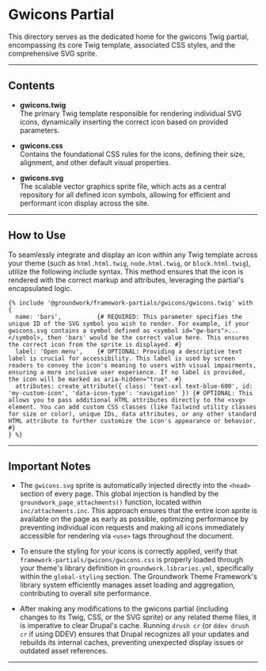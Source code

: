# Gwicons Partial

This directory serves as the dedicated home for the gwicons Twig partial, encompassing its core Twig template, associated CSS styles, and the comprehensive SVG sprite.

---

## Contents

- **gwicons.twig**  
  The primary Twig template responsible for rendering individual SVG icons, dynamically inserting the correct icon based on provided parameters.

- **gwicons.css**  
  Contains the foundational CSS rules for the icons, defining their size, alignment, and other default visual properties.

- **gwicons.svg**  
  The scalable vector graphics sprite file, which acts as a central repository for all defined icon symbols, allowing for efficient and performant icon display across the site.

---

## How to Use

To seamlessly integrate and display an icon within any Twig template across your theme (such as `html.html.twig`, `node.html.twig`, or `block.html.twig`), utilize the following include syntax. This method ensures that the icon is rendered with the correct markup and attributes, leveraging the partial's encapsulated logic.

```twig
{% include '@groundwork/framework-partials/gwicons/gwicons.twig' with {
  name: 'bars',          {# REQUIRED: This parameter specifies the unique ID of the SVG symbol you wish to render. For example, if your gwicons.svg contains a symbol defined as <symbol id="gw-bars">...</symbol>, then 'bars' would be the correct value here. This ensures the correct icon from the sprite is displayed. #}
  label: 'Open menu',    {# OPTIONAL: Providing a descriptive text label is crucial for accessibility. This label is used by screen readers to convey the icon's meaning to users with visual impairments, ensuring a more inclusive user experience. If no label is provided, the icon will be marked as aria-hidden="true". #}
  attributes: create_attribute({ class: 'text-xxl text-blue-600', id: 'my-custom-icon', 'data-icon-type': 'navigation' }) {# OPTIONAL: This allows you to pass additional HTML attributes directly to the <svg> element. You can add custom CSS classes (like Tailwind utility classes for size or color), unique IDs, data attributes, or any other standard HTML attribute to further customize the icon's appearance or behavior. #}
} %}
```

---

## Important Notes

- The `gwicons.svg` sprite is automatically injected directly into the `<head>` section of every page. This global injection is handled by the `groundwork_page_attachments()` function, located within `inc/attachments.inc`. This approach ensures that the entire icon sprite is available on the page as early as possible, optimizing performance by preventing individual icon requests and making all icons immediately accessible for rendering via `<use>` tags throughout the document.

- To ensure the styling for your icons is correctly applied, verify that `framework-partials/gwicons/gwicons.css` is properly loaded through your theme's library definition in `groundwork.libraries.yml`, specifically within the `global-styling` section. The Groundwork Theme Framework's library system efficiently manages asset loading and aggregation, contributing to overall site performance.

- After making any modifications to the gwicons partial (including changes to its Twig, CSS, or the SVG sprite) or any related theme files, it is imperative to clear Drupal's cache. Running `drush cr` (or `ddev drush cr` if using DDEV) ensures that Drupal recognizes all your updates and rebuilds its internal caches, preventing unexpected display issues or outdated asset references.

---